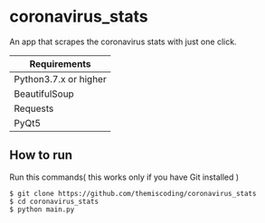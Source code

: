 # coronavirus_stats

An app that scrapes the coronavirus stats with just one click.


| Requirements              | 
| ------------------------- |
| Python3.7.x or higher     | 
| BeautifulSoup             |
| Requests                  |
| PyQt5                     |



## How to run

Run this commands( this works only if you have Git installed )

```
$ git clone https://github.com/themiscoding/coronavirus_stats
$ cd coronavirus_stats
$ python main.py

```





